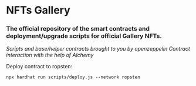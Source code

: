 # NFTs Gallery

### The official repository of the smart contracts and deployment/upgrade scripts for official Gallery NFTs.

_Scripts and base/helper contracts brought to you by openzeppelin_
_Contract interaction with the help of Alchemy_

Deploy contract to ropsten:

```
npx hardhat run scripts/deploy.js --network ropsten
```
